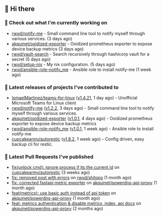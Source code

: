 ## 👋 Hi there

### 👷 Check out what I'm currently working on


- [rwxd/notify-me](https://github.com/rwxd/notify-me) - Small command line tool to notify myself through various services. (3 days ago)
- [akquinet/oxidized-exporter](https://github.com/akquinet/oxidized-exporter) - Oxidized prometheus exporter to expose device backup metrics (3 days ago)
- [rwxd/vault-search](https://github.com/rwxd/vault-search) - Search recursively through hashicorp vault for a secret  (5 days ago)
- [rwxd/setup-nix](https://github.com/rwxd/setup-nix) - My nix configuration. (5 days ago)
- [rwxd/ansible-role-notify_me](https://github.com/rwxd/ansible-role-notify_me) - Ansible role to install notify-me (1 week ago)

### 🔭 Latest releases of projects I've contributed to


- [IsmaelMartinez/teams-for-linux](https://github.com/IsmaelMartinez/teams-for-linux) ([v1.4.21](https://github.com/IsmaelMartinez/teams-for-linux/releases/tag/v1.4.21), 1 day ago) - Unofficial Microsoft Teams for Linux client
- [rwxd/notify-me](https://github.com/rwxd/notify-me) ([v1.2.2](https://github.com/rwxd/notify-me/releases/tag/v1.2.2), 3 days ago) - Small command line tool to notify myself through various services.
- [akquinet/oxidized-exporter](https://github.com/akquinet/oxidized-exporter) ([v1.0.1](https://github.com/akquinet/oxidized-exporter/releases/tag/v1.0.1), 4 days ago) - Oxidized prometheus exporter to expose device backup metrics
- [rwxd/ansible-role-notify_me](https://github.com/rwxd/ansible-role-notify_me) ([v1.0.1](https://github.com/rwxd/ansible-role-notify_me/releases/tag/v1.0.1), 1 week ago) - Ansible role to install notify-me
- [cupcakearmy/autorestic](https://github.com/cupcakearmy/autorestic) ([v1.8.2](https://github.com/cupcakearmy/autorestic/releases/tag/v1.8.2), 1 week ago) - Config driven, easy backup cli for restic.

### 🔨 Latest Pull Requests I've published


- [fix(unlock cmd): ignore process if its the current id](https://github.com/cupcakearmy/autorestic/pull/360) on [cupcakearmy/autorestic](https://github.com/cupcakearmy/autorestic) (3 weeks ago)
- [fix: removed post with errors](https://github.com/rwxd/shitops/pull/7) on [rwxd/shitops](https://github.com/rwxd/shitops) (1 month ago)
- [fix: corrected fastapi metric exporter](https://github.com/akquinet/powerdns-api-proxy/pull/37) on [akquinet/powerdns-api-proxy](https://github.com/akquinet/powerdns-api-proxy) (1 month ago)
- [feat(metrics): use basic auth instead of api token](https://github.com/akquinet/powerdns-api-proxy/pull/36) on [akquinet/powerdns-api-proxy](https://github.com/akquinet/powerdns-api-proxy) (1 month ago)
- [feat: metrics authentication &amp; disable metrics, index, api docs](https://github.com/akquinet/powerdns-api-proxy/pull/34) on [akquinet/powerdns-api-proxy](https://github.com/akquinet/powerdns-api-proxy) (2 months ago)
